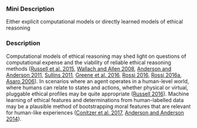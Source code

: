 ### Mini Description

Either explicit computational models or directly learned models of ethical reasoning

### Description

Computational models of ethical reasoning may shed light on questions of computational expense and the viability of reliable ethical reasoning methods ([Russell et al. 2015](http://futureoflife.org/data/documents/research_priorities.pdf), [Wallach and Allen 2008](https://global.oup.com/academic/product/moral-machines-9780195374049), [Anderson and Anderson 2011](http://www.cambridge.org/catalogue/catalogue.asp?isbn=9780521112352), [Sullins 2011](http://link.springer.com/content/pdf/10.1007%2Fs13347-011-0043-6.pdf), [Greene et al. 2016](http://www.aaai.org/ocs/index.php/AAAI/AAAI16/paper/download/12457/12204), [Rossi 2016](http://drops.dagstuhl.de/opus/volltexte/2016/6187/pdf/LIPIcs-CONCUR-2016-2.pdf), [Rossi 2016a](https://intelligence.org/files/csrbai/pref-eth1.pdf), [Asaro 2006](http://www.peterasaro.org/writing/Asaro%20IRIE.pdf)). In scenarios where an agent operates in a human-level world, where humans can relate to states and actions, whether physical or virtual, pluggable ethical profiles may be quite appropriate ([Russell 2016](http://time.com/4026723/stuart-russell-will-ai-overtake-humans/)). Machine learning of ethical features and determinations from human-labelled data may be a plausible method of bootstrapping moral features that are relevant for human-like experiences ([Conitzer et al. 2017](https://users.cs.duke.edu/~conitzer/moralAAAI17.pdf), [Anderson and Anderson 2014](http://www.aaai.org/ocs/index.php/AAAI/AAAI14/paper/download/8308/8428)).
